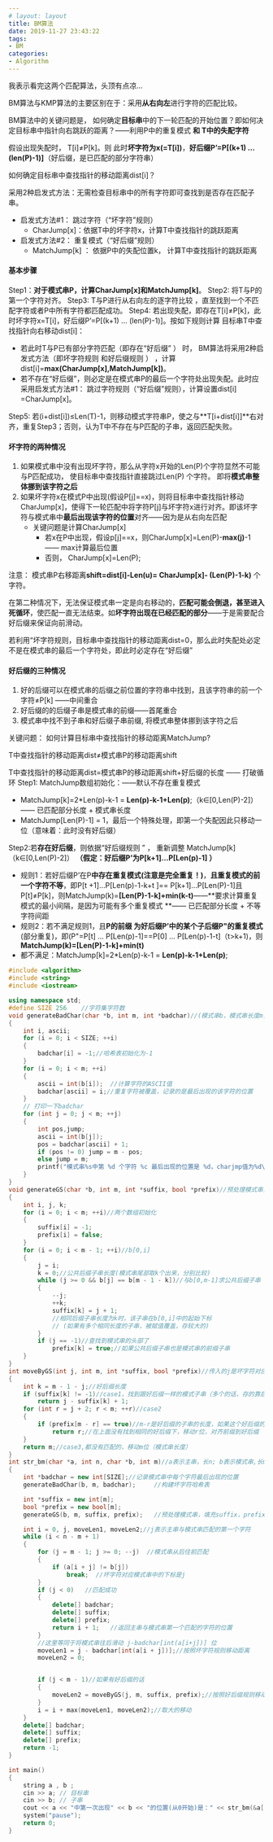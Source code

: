 ```yaml
---
# layout: layout
title: BM算法
date: 2019-11-27 23:43:22
tags:
- BM
categories:
- Algorithm
---
```


我表示看完这两个匹配算法，头顶有点凉...

BM算法与KMP算法的主要区别在于：采用**从右向左**进行字符的匹配比较。 

BM算法中的关键问题是， 如何确定**目标串**中的下一轮匹配的开始位置？即如何决定目标串中指针向右跳跃的距离？——利用P中的重复模式 **和 T中的失配字符**

假设出现失配时， T[i]≠P[k]。则 此时**坏字符为x(=T[i])**，**好后缀P’=P[(k+1) … (len(P)-1)]**（好后缀，是已匹配的部分字符串）

如何确定目标串中查找指针的移动距离dist[i]？

采用2种启发式方法：无需检查目标串中的所有字符即可查找到是否存在匹配子串。

- 启发式方法#1： 跳过字符（“坏字符”规则）
  - CharJump[x]：依据T中的坏字符x，计算T中查找指针的跳跃距离
- 启发式方法#2： 重复模式（“好后缀”规则）
  - MatchJump[k] ： 依据P中的失配位置k， 计算T中查找指针的跳跃距离

<!-- more -->

#### 基本步骤

Step1：**对于模式串P，计算CharJump[x]和MatchJump[k]**。
Step2: 将T与P的第一个字符对齐。
Step3: T与P进行从右向左的逐字符比较 ，直至找到一个不匹配字符或者P中所有字符都匹配成功。
Step4: 若出现失配，即存在T[i]≠P[k]，此时坏字符x=T[i]，好后缀P’=P[(k+1) … (len(P)-1)]。按如下规则计算 目标串T中查找指针向右移动dist[i]：

- 若此时T与P已有部分字符匹配（即存在“好后缀” ） 时， BM算法将采用2种启发式方法（即坏字符规则 和好后缀规则 ） ，计算dist[i]=**max(CharJump[x],MatchJump[k])**。
- 若不存在“好后缀”，则必定是在模式串P的最后一个字符处出现失配。此时应采用启发式方法#1： 跳过字符规则（“好后缀”规则），计算设置dist[i] =CharJump[x]。

Step5: 若(i+dist[i])≤Len(T)-1，则移动模式字符串P，使之与**T[i+dist[i]]**右对齐，重复Step3；否则，认为T中不存在与P匹配的子串，返回匹配失败。 

#### 坏字符的两种情况

1. 如果模式串中没有出现坏字符，那么从字符x开始的Len(P)个字符显然不可能与P匹配成功， 使目标串中查找指针直接跳过Len(P) 个字符。 即将**模式串整体挪到该字符之后**
2. 如果坏字符x在模式P中出现(假设P[j]==x)，则将目标串中查找指针移动CharJump[x]，使得下一轮匹配中将字符P[j]与坏字符x进行对齐。即该坏字符与模式串中**最后出现该字符的位置**对齐——因为是从右向左匹配
   - 关键问题是计算CharJump[x]
     -  若x在P中出现，假设p[j]==x，则CharJump[x]=Len(P)-**max(j)**-1 —— max计算最后位置
     - 否则， CharJump[x]=Len(P); 

注意： 模式串P右移距离**shift=dist[i]-Len(u)= CharJump[x]- (Len(P)-1-k)**  个字符。

在第二种情况下，无法保证模式串一定是向右移动的，**匹配可能会倒退，甚至进入死循环**，使匹配一直无法结束。如**坏字符出现在已经匹配的部分**——于是需要配合好后缀来保证向前滑动。

若利用“坏字符规则，目标串中查找指针的移动距离dist=0，那么此时失配处必定不是在模式串的最后一个字符处，即此时必定存在“好后缀”

#### 好后缀的三种情况

1. 好的后缀可以在模式串的后缀之前位置的字符串中找到，且该字符串的前一个字符≠P[k] ——中间重合
2. 好后缀的的后缀子串是模式串的前缀——首尾重合
3. 模式串中找不到子串和好后缀子串前缀, 将模式串整体挪到该字符之后

关键问题： 如何计算目标串中查找指针的移动距离MatchJump?

T中查找指针的移动距离dist≠模式串P的移动距离shift

T中查找指针的移动距离dist=模式串P的移动距离shift+好后缀的长度  —— 打破循环
Step1: MatchJump数组初始化：——默认不存在重复模式

- MatchJump[k]=2*Len(p)-k-1 = **Len(p)-k-1+Len(p)**;（k∈[0,Len(P)-2]）—— 已匹配部分长度 + 模式串长度
- MatchJump[Len(P)-1] = 1，最后一个特殊处理，即第一个失配因此只移动一位（意味着：此时没有好后缀）

Step2:若**存在好后缀**，则依据“好后缀规则 ” ， 重新调整
MatchJump[k]（k∈[0,Len(P)-2]） **（假定：好后缀P’为P[k+1]…P[Len(p)-1] ）**

- 规则1：若好后缀P’在P**中存在重复模式(注意是完全重复！)**，**且重复模式的前一个字符不等**，即P[t +1]…P[Len(p)-1-k+t ]== P[k+1]…P[Len(P)-1]且P[t]≠P[k]，则MatchJump(k)=**[Len(P)-1-k]+min(k-t)**——**要求计算重复模式的最小间隔，是因为可能有多个重复模式 **—— 已匹配部分长度 + 不等字符间距
- 规则2：若不满足规则1，且**P的前缀 为好后缀P’中的某个子后缀P"的重复模式**(部分重复)，即(P"=P[t] … P[Len(p)-1]==P[0] … P[Len(p)-1-t]（t>k+1)，则**MatchJump(k)=[Len(P)-1-k]+min(t)**
- 都不满足：MatchJump[k]=2*Len(p)-k-1 = **Len(p)-k-1+Len(p)**;

```c++
#include <algorithm>
#include <string>
#include <iostream>

using namespace std;
#define SIZE 256    //字符集字符数
void generateBadChar(char *b, int m, int *badchar)//(模式串b，模式串长度m，模式串的哈希表)
{
	int i, ascii;
	for (i = 0; i < SIZE; ++i)
	{
		badchar[i] = -1;//哈希表初始化为-1
	}
	for (i = 0; i < m; ++i)
	{
		ascii = int(b[i]);  //计算字符的ASCII值
		badchar[ascii] = i;//重复字符被覆盖，记录的是最后出现的该字符的位置		
	}
	// 打印一下badchar
	for (int j = 0; j < m; ++j)
	{
		int pos,jump;
		ascii = int(b[j]);
		pos = badchar[ascii] + 1;
		if (pos != 0) jump = m - pos;
		else jump = m;
		printf("模式串%s中第 %d 个字符 %c 最后出现的位置是 %d，charjmp值为%d\n", b, j + 1, b[j], pos,jump );
	}
}
void generateGS(char *b, int m, int *suffix, bool *prefix)//预处理模式串，填充suffix，prefix
{
	int i, j, k;
	for (i = 0; i < m; ++i)//两个数组初始化
	{
		suffix[i] = -1;
		prefix[i] = false;
	}
	for (i = 0; i < m - 1; ++i)//b[0,i]
	{
		j = i;
		k = 0;//公共后缀子串长度(模式串尾部取k个出来，分别比较)
		while (j >= 0 && b[j] == b[m - 1 - k])//与b[0,m-1]求公共后缀子串
		{
			--j;
			++k;
			suffix[k] = j + 1;
			//相同后缀子串长度为k时，该子串在b[0,i]中的起始下标
			// (如果有多个相同长度的子串，被赋值覆盖，存较大的)
		}
		if (j == -1)//查找到模式串的头部了
			prefix[k] = true;//如果公共后缀子串也是模式串的前缀子串
	}
}
int moveByGS(int j, int m, int *suffix, bool *prefix)//传入的j是坏字符对应的模式串中的字符下标
{
	int k = m - 1 - j;//好后缀长度
	if (suffix[k] != -1)//case1，找到跟好后缀一样的模式子串（多个的话，存的靠后的那个（子串起始下标））
		return j - suffix[k] + 1;
	for (int r = j + 2; r < m; ++r)//case2
	{
		if (prefix[m - r] == true)//m-r是好后缀的子串的长度，如果这个好后缀的子串是模式串的前缀子串
			return r;//在上面没有找到相同的好后缀下，移动r位，对齐前缀到好后缀
	}
	return m;//case3,都没有匹配的，移动m位（模式串长度）
}
int str_bm(char *a, int n, char *b, int m)//a表示主串，长n; b表示模式串,长m
{
	int *badchar = new int[SIZE];//记录模式串中每个字符最后出现的位置
	generateBadChar(b, m, badchar);     //构建坏字符哈希表

	int *suffix = new int[m];
	bool *prefix = new bool[m];
	generateGS(b, m, suffix, prefix);   //预处理模式串，填充suffix，prefix

	int i = 0, j, moveLen1, moveLen2;//j表示主串与模式串匹配的第一个字符
	while (i < n - m + 1)
	{
		for (j = m - 1; j >= 0; --j)  //模式串从后往前匹配
		{
			if (a[i + j] != b[j])
				break;  //坏字符对应模式串中的下标是j
		}
		if (j < 0)   //匹配成功
		{
			delete[] badchar;
			delete[] suffix;
			delete[] prefix;
			return i + 1;   //返回主串与模式串第一个匹配的字符的位置
		}
		//这里等同于将模式串往后滑动 j-badchar[int(a[i+j])] 位
		moveLen1 = j - badchar[int(a[i + j])];//按照坏字符规则移动距离
		moveLen2 = 0;


		if (j < m - 1)//如果有好后缀的话
		{
			moveLen2 = moveByGS(j, m, suffix, prefix);//按照好后缀规则移动距离
		}
		i = i + max(moveLen1, moveLen2);//取大的移动
	}
	delete[] badchar;
	delete[] suffix;
	delete[] prefix;
	return -1;
}

int main()
{
	string a , b ;
	cin >> a; // 目标串
	cin >> b; // 子串
	cout << a << "中第一次出现" << b << "的位置(从0开始)是：" << str_bm(&a[0], a.size(), &b[0], b.size());
	system("pause");
	return 0;
}
```

